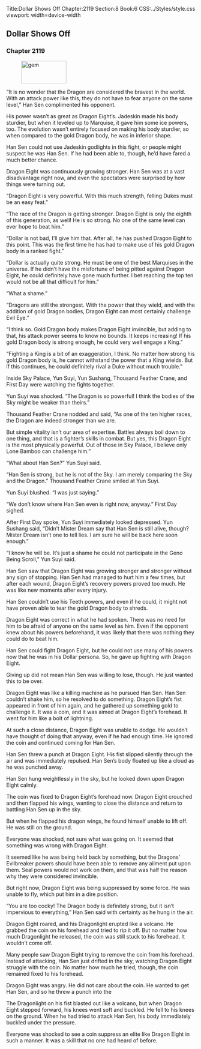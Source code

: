 Title:Dollar Shows Off 
Chapter:2119 
Section:8 
Book:6 
CSS:../Styles/style.css 
viewport: width=device-width
  
## Dollar Shows Off
### Chapter 2119 
<figure>
	<img src="../Images/gem.gif" alt="gem" id="gem" width="120" height="60" />
</figure>
  

  
  “It is no wonder that the Dragon are considered the bravest in the world. With an attack power like this, they do not have to fear anyone on the same level,” Han Sen complimented his opponent.

His power wasn’t as great as Dragon Eight’s. Jadeskin made his body sturdier, but when it leveled up to Marquise, it gave him some ice powers, too. The evolution wasn’t entirely focused on making his body sturdier, so when compared to the gold Dragon body, he was in inferior shape.

Han Sen could not use Jadeskin godlights in this fight, or people might suspect he was Han Sen. If he had been able to, though, he’d have fared a much better chance.

Dragon Eight was continuously growing stronger. Han Sen was at a vast disadvantage right now, and even the spectators were surprised by how things were turning out.

“Dragon Eight is very powerful. With this much strength, felling Dukes must be an easy feat.”

“The race of the Dragon is getting stronger. Dragon Eight is only the eighth of this generation, as well! He is so strong. No one of the same level can ever hope to beat him.”

“Dollar is not bad, I’ll give him that. After all, he has pushed Dragon Eight to this point. This was the first time he has had to make use of his gold Dragon body in a ranked fight.”

“Dollar is actually quite strong. He must be one of the best Marquises in the universe. If he didn’t have the misfortune of being pitted against Dragon Eight, he could definitely have gone much further. I bet reaching the top ten would not be all that difficult for him.”

“What a shame.”

“Dragons are still the strongest. With the power that they wield, and with the addition of gold Dragon bodies, Dragon Eight can most certainly challenge Evil Eye.”

“I think so. Gold Dragon body makes Dragon Eight invincible, but adding to that, his attack power seems to know no bounds. It keeps increasing! If his gold Dragon body is strong enough, he could very well engage a King.”

“Fighting a King is a bit of an exaggeration, I think. No matter how strong his gold Dragon body is, he cannot withstand the power that a King wields. But if this continues, he could definitely rival a Duke without much trouble.”

Inside Sky Palace, Yun Suyi, Yun Sushang, Thousand Feather Crane, and First Day were watching the fights together.

Yun Suyi was shocked. “The Dragon is so powerful! I think the bodies of the Sky might be weaker than theirs.”

Thousand Feather Crane nodded and said, “As one of the ten higher races, the Dragon are indeed stronger than we are.

But simple vitality isn’t our area of expertise. Battles always boil down to one thing, and that is a fighter’s skills in combat. But yes, this Dragon Eight is the most physically powerful. Out of those in Sky Palace, I believe only Lone Bamboo can challenge him.”

“What about Han Sen?” Yun Suyi said.

“Han Sen is strong, but he is not of the Sky. I am merely comparing the Sky and the Dragon.” Thousand Feather Crane smiled at Yun Suyi.

Yun Suyi blushed. “I was just saying.”

“We don’t know where Han Sen even is right now, anyway.” First Day sighed.

After First Day spoke, Yun Suyi immediately looked depressed. Yun Sushang said, “Didn’t Mister Dream say that Han Sen is still alive, though? Mister Dream isn’t one to tell lies. I am sure he will be back here soon enough.”

“I know he will be. It’s just a shame he could not participate in the Geno Being Scroll,” Yun Suyi said.

Han Sen saw that Dragon Eight was growing stronger and stronger without any sign of stopping. Han Sen had managed to hurt him a few times, but after each wound, Dragon Eight’s recovery powers proved too much. He was like new moments after every injury.

Han Sen couldn’t use his Teeth powers, and even if he could, it might not have proven able to tear the gold Dragon body to shreds.

Dragon Eight was correct in what he had spoken. There was no need for him to be afraid of anyone on the same level as him. Even if the opponent knew about his powers beforehand, it was likely that there was nothing they could do to beat him.

Han Sen could fight Dragon Eight, but he could not use many of his powers now that he was in his Dollar persona. So, he gave up fighting with Dragon Eight.

Giving up did not mean Han Sen was willing to lose, though. He just wanted this to be over.

Dragon Eight was like a killing machine as he pursued Han Sen. Han Sen couldn’t shake him, so he resolved to do something. Dragon Eight’s fist appeared in front of him again, and he gathered up something gold to challenge it. It was a coin, and it was aimed at Dragon Eight’s forehead. It went for him like a bolt of lightning.

At such a close distance, Dragon Eight was unable to dodge. He wouldn’t have thought of doing that anyway, even if he had enough time. He ignored the coin and continued coming for Han Sen.

Han Sen threw a punch at Dragon Eight. His fist slipped silently through the air and was immediately repulsed. Han Sen’s body floated up like a cloud as he was punched away.

Han Sen hung weightlessly in the sky, but he looked down upon Dragon Eight calmly.

The coin was fixed to Dragon Eight’s forehead now. Dragon Eight crouched and then flapped his wings, wanting to close the distance and return to battling Han Sen up in the sky.

But when he flapped his dragon wings, he found himself unable to lift off. He was still on the ground.

Everyone was shocked, not sure what was going on. It seemed that something was wrong with Dragon Eight.

It seemed like he was being held back by something, but the Dragons’ Evilbreaker powers should have been able to remove any ailment put upon them. Seal powers would not work on them, and that was half the reason why they were considered invincible.

But right now, Dragon Eight was being suppressed by some force. He was unable to fly, which put him in a dire position.

“You are too cocky! The Dragon body is definitely strong, but it isn’t impervious to everything,” Han Sen said with certainty as he hung in the air.

Dragon Eight roared, and his Dragonlight erupted like a volcano. He grabbed the coin on his forehead and tried to rip it off. But no matter how much Dragonlight he released, the coin was still stuck to his forehead. It wouldn’t come off.

Many people saw Dragon Eight trying to remove the coin from his forehead. Instead of attacking, Han Sen just drifted in the sky, watching Dragon Eight struggle with the coin. No matter how much he tried, though, the coin remained fixed to his forehead.

Dragon Eight was angry. He did not care about the coin. He wanted to get Han Sen, and so he threw a punch into the

The Dragonlight on his fist blasted out like a volcano, but when Dragon Eight stepped forward, his knees went soft and buckled. He fell to his knees on the ground. When he had tried to attack Han Sen, his body immediately buckled under the pressure.

Everyone was shocked to see a coin suppress an elite like Dragon Eight in such a manner. It was a skill that no one had heard of before.
